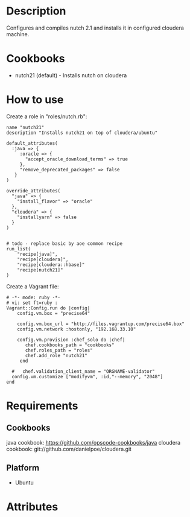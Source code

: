 Description
===========

Configures and compiles nutch 2.1 and installs it in configured cloudera machine.

Cookbooks
===========================
* nutch21 (default) - Installs nutch on cloudera


How to use
===========================


Create a role in "roles/nutch.rb":

    name "nutch21"
    description "Installs nutch21 on top of cloudera/ubuntu"

    default_attributes(
      :java => {
         :oracle => {
           "accept_oracle_download_terms" => true
         },
         "remove_deprecated_packages" => false
       }
    )

    override_attributes(
      "java" => {
        "install_flavor" => "oracle"
      },
      "cloudera" => {
        "installyarn" => false
      }
    )


    # todo - replace basic by aoe common recipe
    run_list(
        "recipe[java]",
        "recipe[cloudera]",
        "recipe[cloudera::hbase]"
        "recipe[nutch21]"
    )


Create a Vagrant file:

    # -*- mode: ruby -*-
    # vi: set ft=ruby :
    Vagrant::Config.run do |config|
        config.vm.box = "precise64"

        config.vm.box_url = "http://files.vagrantup.com/precise64.box"
        config.vm.network :hostonly, "192.168.33.10"

        config.vm.provision :chef_solo do |chef|
           chef.cookbooks_path = "cookbooks"
           chef.roles_path = "roles"
           chef.add_role "nutch21"
         end

      #   chef.validation_client_name = "ORGNAME-validator"
      config.vm.customize ["modifyvm", :id,"--memory", "2048"]
    end

Requirements
============

Cookbooks
--------
java cookbook: https://github.com/opscode-cookbooks/java
cloudera cookbook: git://github.com/danielpoe/cloudera.git


Platform
--------

* Ubuntu

Attributes
==========
